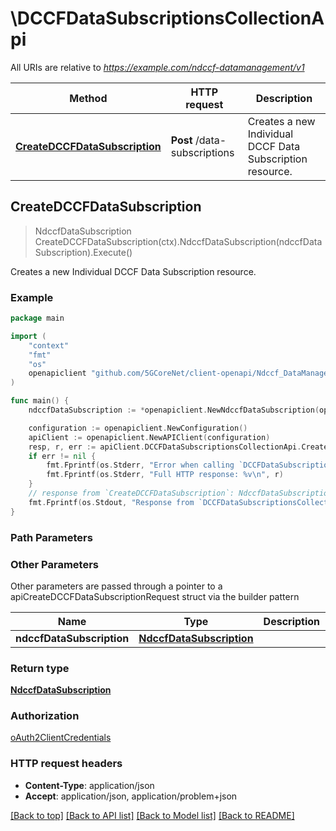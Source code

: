 # \DCCFDataSubscriptionsCollectionApi

All URIs are relative to *https://example.com/ndccf-datamanagement/v1*

Method | HTTP request | Description
------------- | ------------- | -------------
[**CreateDCCFDataSubscription**](DCCFDataSubscriptionsCollectionApi.md#CreateDCCFDataSubscription) | **Post** /data-subscriptions | Creates a new Individual DCCF Data Subscription resource.



## CreateDCCFDataSubscription

> NdccfDataSubscription CreateDCCFDataSubscription(ctx).NdccfDataSubscription(ndccfDataSubscription).Execute()

Creates a new Individual DCCF Data Subscription resource.

### Example

```go
package main

import (
    "context"
    "fmt"
    "os"
    openapiclient "github.com/5GCoreNet/client-openapi/Ndccf_DataManagement"
)

func main() {
    ndccfDataSubscription := *openapiclient.NewNdccfDataSubscription(openapiclient.DataSubscription{Interface{}: new(interface{})}, "DataNotifUri_example", "DataNotifCorrId_example") // NdccfDataSubscription | 

    configuration := openapiclient.NewConfiguration()
    apiClient := openapiclient.NewAPIClient(configuration)
    resp, r, err := apiClient.DCCFDataSubscriptionsCollectionApi.CreateDCCFDataSubscription(context.Background()).NdccfDataSubscription(ndccfDataSubscription).Execute()
    if err != nil {
        fmt.Fprintf(os.Stderr, "Error when calling `DCCFDataSubscriptionsCollectionApi.CreateDCCFDataSubscription``: %v\n", err)
        fmt.Fprintf(os.Stderr, "Full HTTP response: %v\n", r)
    }
    // response from `CreateDCCFDataSubscription`: NdccfDataSubscription
    fmt.Fprintf(os.Stdout, "Response from `DCCFDataSubscriptionsCollectionApi.CreateDCCFDataSubscription`: %v\n", resp)
}
```

### Path Parameters



### Other Parameters

Other parameters are passed through a pointer to a apiCreateDCCFDataSubscriptionRequest struct via the builder pattern


Name | Type | Description  | Notes
------------- | ------------- | ------------- | -------------
 **ndccfDataSubscription** | [**NdccfDataSubscription**](NdccfDataSubscription.md) |  | 

### Return type

[**NdccfDataSubscription**](NdccfDataSubscription.md)

### Authorization

[oAuth2ClientCredentials](../README.md#oAuth2ClientCredentials)

### HTTP request headers

- **Content-Type**: application/json
- **Accept**: application/json, application/problem+json

[[Back to top]](#) [[Back to API list]](../README.md#documentation-for-api-endpoints)
[[Back to Model list]](../README.md#documentation-for-models)
[[Back to README]](../README.md)

